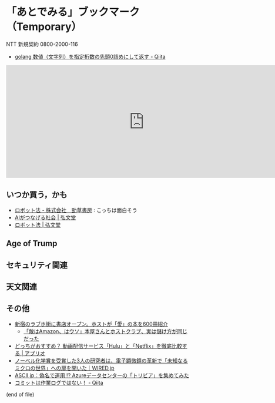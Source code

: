 # 「あとでみる」ブックマーク（Temporary）

NTT 新規契約 0800-2000-116

- [golang 数値（文字列）を指定桁数の先頭0詰めにして返す - Qiita](https://qiita.com/dolpher/items/021583168b7c13c66536)

<iframe src="https://mars.jpl.nasa.gov/participate/send-your-name/insight/?action=getcert&e=1&pid=3&cn=236002592140&" width="750" height="307" scrolling="no" frameborder="0"></iframe>

## いつか買う，かも

- [ロボット法 - 株式会社　勁草書房](http://www.keisoshobo.co.jp/book/b324580.html) : こっちは面白そう
- [AIがつなげる社会 | 弘文堂](http://www.koubundou.co.jp/book/b315740.html)
- [ロボット法 | 弘文堂](http://www.koubundou.co.jp/book/b324653.html)

## Age of Trump


## セキュリティ関連


## 天文関連


## その他

- [新宿のラブホ街に書店オープン。ホストが「愛」の本を600冊紹介](http://www.huffingtonpost.jp/2017/10/02/kabukicho-book-center_a_23229912/)
    - [「敵はAmazon、はウソ」本屋さんとホストクラブ、実は儲け方が同じだった](http://www.huffingtonpost.jp/2017/10/02/abukicho-book-center2_a_23229985/)
- [どっちがおすすめ？ 動画配信サービス「Hulu」と「Netflix」を徹底比較する | アプリオ](http://appllio.com/vod-service-hulu-vs-netflix)
- [ノーベル化学賞を受賞した3人の研究者は、電子顕微鏡の革新で「未知なるミクロの世界」への扉を開いた｜WIRED.jp](https://wired.jp/2017/10/06/cryo-electron-microscopy-wins-the-nobel-prize/)
- [ASCII.jp：偽名で運用 !? Azureデータセンターの「トリビア」を集めてみた](http://ascii.jp/elem/000/001/474/1474081/)
- [コミットは作業ログではない！ - Qiita](https://qiita.com/suzuki-hoge/items/cc91877ce69527ced692)

(end of file)
